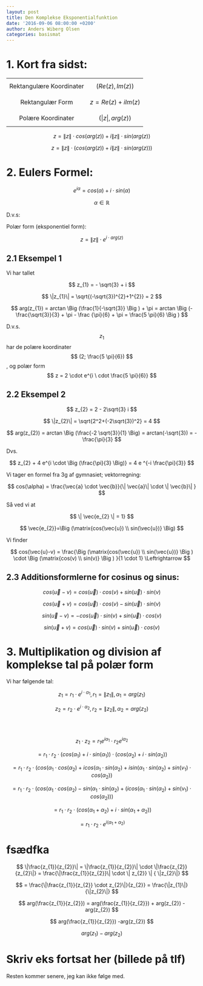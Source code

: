 ```yaml
---
layout: post
title: Den Komplekse Eksponentialfunktion
date: '2016-09-06 08:00:00 +0200'
author: Anders Wiberg Olsen
categories: basismat
---
```


# 1. Kort fra sidst:

|     |     |
|:---:|:---:|
| Rektangulære Koordinater | $$ \big (Re(z), Im(z)\big ) $$ |
| Rektangulær Form | $$ z = Re(z)+iIm(z) $$ |
| Polære Koordinater | $$ (\|z\|, arg(z)) $$ |

$$ z = \|z\| \cdot cos \big (arg(z) \big) + i \|z\| \cdot sin \big (arg(z) \big) $$

$$ z = \|z\| \cdot \Big ( cos \big (arg(z) \big) + i \|z\| \cdot sin \big (arg(z) \big) \Big ) $$

# 2. Eulers Formel:

$$ e^{i \alpha} = cos(\alpha)+i\cdot sin(\alpha) $$

$$ \alpha \in \mathbb{R} $$

D.v.s:

Polær form (eksponentiel form):

$$ z = \|z\| \cdot e^{i \cdot arg(z)} $$

## 2.1 Eksempel 1

Vi har tallet

$$ z_{1} = - \sqrt{3} + i $$

$$ \|z_{1}\| = \sqrt{(-\sqrt{3})^{2}+1^{2}} = 2 $$

$$ arg(z_{1}) = arctan \Big (\frac{1}{-\sqrt{3}} \Big ) + \pi = arctan \Big (- \frac{\sqrt{3}}{3} + \pi - \frac {\pi}{6} + \pi = \frac{5 \pi}{6} \Big ) $$

D.v.s. $$ z_{1} $$ har de polære koordinater $$ (2; \frac{5 \pi}{6}) $$, og polær form $$ z = 2 \cdot e^{i \ cdot \frac{5 \pi}{6}} $$

## 2.2 Eksempel 2

$$ z_{2} = 2 - 2\sqrt{3} i $$

$$ \|z_{2}\| = \sqrt{2^2+(-2\sqrt{3})^2} = 4 $$

$$ arg(z_{2}) = arctan \Big (\frac{-2 \sqrt{3}}{1} \Big) = arctan(-\sqrt{3}) = -\frac{\pi}{3} $$

Dvs.

$$ z_{2} + 4 e^{i \cdot \Big (\frac{\pi}{3} \Big)} = 4 e ^{-i \frac{\pi}{3}} $$

Vi tager en formel fra 3g af gymnasiet; vektorregning:

$$ cos(\alpha) = \frac{\vec{a} \cdot \vec{b}}{\| \vec{a}\| \cdot \| \vec{b}\| } $$

Så ved vi at

$$ \| \vec{e_{2} \| = 1} $$

$$ \vec{e_{2}}=\Big (\matrix{cos(\vec{u}) \\ sin(\vec{u})} \Big) $$

Vi finder

$$ cos(\vec{u}-v) = \frac{\Big (\matrix{cos(\vec{u}) \\ sin(\vec{u})} \Big ) \cdot \Big (\matrix{cos(v) \\ sin(v)} \Big ) }{1 \cdot 1} \Leftrightarrow $$

## 2.3 Additionsformlerne for cosinus og sinus:

$$ cos(\vec{u} - v) = cos(\vec{u}) \cdot cos(v) + sin(\vec{u}) \cdot sin(v) $$

$$ cos(\vec{u} + v) = cos(\vec{u}) \cdot cos(v) - sin(\vec{u}) \cdot sin(v) $$

$$ sin(\vec{u} - v) = -cos(\vec{u}) \cdot sin(v) + sin(\vec{u}) \cdot cos(v) $$

$$ sin(\vec{u} + v) = cos(\vec{u}) \cdot sin(v) + sin(\vec{u}) \cdot cos(v) $$

# 3. Multiplikation og division af komplekse tal på polær form

Vi har følgende tal:

$$ z_{1} = r_{1} \cdot e^{i\cdot \alpha_{1}},    r_{1} = \|z_{1}\|, \alpha_{1} = arg(z_{1}) $$

$$ z_{2} = r_{2} \cdot e^{i\cdot \alpha_{2}},    r_{2} = \|z_{2}\|, \alpha_{2} = arg(z_{2}) $$

<br/><br/>

$$  z_{1} \cdot z_{2} = r_{1} e^{i\alpha_{1}} \cdot r_{2} e^{i\alpha_{2}} $$

  $$ = r_{1} \cdot r_{2} \cdot \big (cos(\alpha_{1}) + i \cdot sin(\alpha_{1}) \big ) \cdot \big (cos(\alpha_{2}) + i \cdot sin(\alpha_{2}) \big ) $$

  $$ = r_{1} \cdot r_{2} \cdot \big (cos(\alpha_{1} \cdot cos(\alpha_{2}) + i cos(\alpha_{1} \cdot sin(\alpha_{2}) + i sin(\alpha_{1} \cdot sin(\alpha_{2}) + sin(v_{1}) \cdot cos(\alpha_{2}) \big)$$

  $$ = r_{1} \cdot r_{2} \cdot \Big (cos(\alpha_{1} \cdot cos(\alpha_{2}) - sin(\alpha_{1} \cdot sin(\alpha_{2}) + \big(i cos(\alpha_{1} \cdot sin(\alpha_{2}) + sin(v_{1}) \cdot cos(\alpha_{2}) \big) \Big )$$

  $$ = r_{1} \cdot r_{2} \cdot \big (cos(\alpha_{1} + \alpha_{2}) + i \cdot sin(\alpha_{1} + \alpha_{2}) \big ) $$

  $$ = r_{1} \cdot r_{2} \cdot e^{i(\alpha_{1}+\alpha_{2})} $$

  # fsædfka

  $$ \|\frac{z_{1}}{z_{2}}\| = \|\frac{z_{1}}{z_{2}}\| \cdot \|\frac{z_{2}}{z_{2}\|} = \frac{\|\frac{z_{1}}{z_{2}}\| \cdot \| z_{2}} \| { \|z_{2}\|} $$

  $$ = \frac{\|\frac{z_{1}}{z_{2}} \cdot z_{2}\|}{z_{2}} = \frac{\|z_{1}\|}{\|z_{2}\|} $$

  $$ arg(\frac{z_{1}}{z_{2}}) = arg(\frac{z_{1}}{z_{2}}) + arg(z_{2}) - arg(z_{2}) $$

  $$ arg(\frac{z_{1}}{z_{2}}) -arg(z_{2}) $$

  $$ arg(z_{1}) - arg(z_{2}) $$

  # Skriv eks fortsat her (billede på tlf)

  Resten kommer senere, jeg kan ikke følge med.
